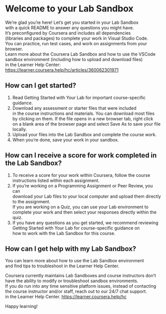 # Welcome to your Lab Sandbox
We’re glad you’re here! Let’s get you started in your Lab Sandbox   
with a quick README to answer any questions you might have.   
It’s preconfigured by Coursera and includes all dependencies   
(libraries and packages) to complete your work in Visual Studio Code.   
You can practice, run test cases, and work on assignments from your browser.   
Learn more about the Coursera Lab Sandbox and how to use the VSCode   
sandbox environment (including how to upload and download files)   
in the Learner Help Center:   
https://learner.coursera.help/hc/articles/360062301971  


## How can I get started?
1. Read Getting Started with Your Lab for important course-specific
   guidance.  
2. Download any assessment or starter files that were included   
   in the course instructions and materials. You can download most files   
   by clicking on them. If the file opens in a new browser tab, right click   
   on a blank area of the browser page and select Save As to save your file locally.  
3. Upload your files into the Lab Sandbox and complete the course work.  
4. When you’re done, save your work in your sandbox.     


## How can I receive a score for work completed in the Lab Sandbox?   
1. To receive a score for your work within Coursera, follow the course   
   instructions listed within each assignment.  
2. If you’re working on a Programming Assignment or Peer Review, you can  
   download your Lab files to your local computer and upload them directly to the   assignment.   
   If you are working on a Quiz, you can use your Lab environment to   
   complete your work and then select your responses directly within the quiz.  
3. If you have any questions as you get started, we recommend reviewing   
   Getting Started with Your Lab for course-specific guidance on   
   how to work with the Lab Sandbox for this course.     


## How can I get help with my Lab Sandbox?
You can learn more about how to use the Lab Sandbox environment   
and find tips to troubleshoot in the Learner Help Center.    

Coursera currently maintains Lab Sandboxes and course instructors don’t   
have the ability to modify or troubleshoot sandbox environments.   
If you do run into any time sensitive platform issues, instead of contacting  
the course instructor and/or staff, reach out to our 24/7 chat support.  
in the Learner Help Center. https://learner.coursera.help/hc  

Happy learning!   